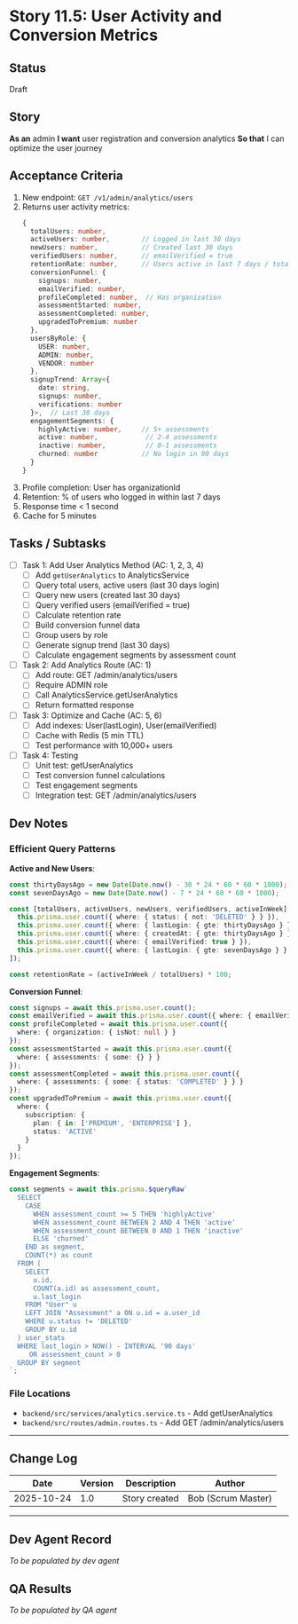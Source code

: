 # Story 11.5: User Activity and Conversion Metrics

## Status
Draft

## Story

**As an** admin
**I want** user registration and conversion analytics
**So that** I can optimize the user journey

## Acceptance Criteria

1. New endpoint: `GET /v1/admin/analytics/users`
2. Returns user activity metrics:
   ```typescript
   {
     totalUsers: number,
     activeUsers: number,        // Logged in last 30 days
     newUsers: number,           // Created last 30 days
     verifiedUsers: number,      // emailVerified = true
     retentionRate: number,      // Users active in last 7 days / total users
     conversionFunnel: {
       signups: number,
       emailVerified: number,
       profileCompleted: number,  // Has organization
       assessmentStarted: number,
       assessmentCompleted: number,
       upgradedToPremium: number
     },
     usersByRole: {
       USER: number,
       ADMIN: number,
       VENDOR: number
     },
     signupTrend: Array<{
       date: string,
       signups: number,
       verifications: number
     }>,  // Last 30 days
     engagementSegments: {
       highlyActive: number,     // 5+ assessments
       active: number,            // 2-4 assessments
       inactive: number,          // 0-1 assessments
       churned: number           // No login in 90 days
     }
   }
   ```
3. Profile completion: User has organizationId
4. Retention: % of users who logged in within last 7 days
5. Response time < 1 second
6. Cache for 5 minutes

## Tasks / Subtasks

- [ ] Task 1: Add User Analytics Method (AC: 1, 2, 3, 4)
  - [ ] Add `getUserAnalytics` to AnalyticsService
  - [ ] Query total users, active users (last 30 days login)
  - [ ] Query new users (created last 30 days)
  - [ ] Query verified users (emailVerified = true)
  - [ ] Calculate retention rate
  - [ ] Build conversion funnel data
  - [ ] Group users by role
  - [ ] Generate signup trend (last 30 days)
  - [ ] Calculate engagement segments by assessment count

- [ ] Task 2: Add Analytics Route (AC: 1)
  - [ ] Add route: GET /admin/analytics/users
  - [ ] Require ADMIN role
  - [ ] Call AnalyticsService.getUserAnalytics
  - [ ] Return formatted response

- [ ] Task 3: Optimize and Cache (AC: 5, 6)
  - [ ] Add indexes: User(lastLogin), User(emailVerified)
  - [ ] Cache with Redis (5 min TTL)
  - [ ] Test performance with 10,000+ users

- [ ] Task 4: Testing
  - [ ] Unit test: getUserAnalytics
  - [ ] Test conversion funnel calculations
  - [ ] Test engagement segments
  - [ ] Integration test: GET /admin/analytics/users

## Dev Notes

### Efficient Query Patterns

**Active and New Users**:
```typescript
const thirtyDaysAgo = new Date(Date.now() - 30 * 24 * 60 * 60 * 1000);
const sevenDaysAgo = new Date(Date.now() - 7 * 24 * 60 * 60 * 1000);

const [totalUsers, activeUsers, newUsers, verifiedUsers, activeInWeek] = await Promise.all([
  this.prisma.user.count({ where: { status: { not: 'DELETED' } } }),
  this.prisma.user.count({ where: { lastLogin: { gte: thirtyDaysAgo } } }),
  this.prisma.user.count({ where: { createdAt: { gte: thirtyDaysAgo } } }),
  this.prisma.user.count({ where: { emailVerified: true } }),
  this.prisma.user.count({ where: { lastLogin: { gte: sevenDaysAgo } } })
]);

const retentionRate = (activeInWeek / totalUsers) * 100;
```

**Conversion Funnel**:
```typescript
const signups = await this.prisma.user.count();
const emailVerified = await this.prisma.user.count({ where: { emailVerified: true } });
const profileCompleted = await this.prisma.user.count({
  where: { organization: { isNot: null } }
});
const assessmentStarted = await this.prisma.user.count({
  where: { assessments: { some: {} } }
});
const assessmentCompleted = await this.prisma.user.count({
  where: { assessments: { some: { status: 'COMPLETED' } } }
});
const upgradedToPremium = await this.prisma.user.count({
  where: {
    subscription: {
      plan: { in: ['PREMIUM', 'ENTERPRISE'] },
      status: 'ACTIVE'
    }
  }
});
```

**Engagement Segments**:
```typescript
const segments = await this.prisma.$queryRaw`
  SELECT
    CASE
      WHEN assessment_count >= 5 THEN 'highlyActive'
      WHEN assessment_count BETWEEN 2 AND 4 THEN 'active'
      WHEN assessment_count BETWEEN 0 AND 1 THEN 'inactive'
      ELSE 'churned'
    END as segment,
    COUNT(*) as count
  FROM (
    SELECT
      u.id,
      COUNT(a.id) as assessment_count,
      u.last_login
    FROM "User" u
    LEFT JOIN "Assessment" a ON u.id = a.user_id
    WHERE u.status != 'DELETED'
    GROUP BY u.id
  ) user_stats
  WHERE last_login > NOW() - INTERVAL '90 days'
     OR assessment_count > 0
  GROUP BY segment
`;
```

### File Locations
- `backend/src/services/analytics.service.ts` - Add getUserAnalytics
- `backend/src/routes/admin.routes.ts` - Add GET /admin/analytics/users

---

## Change Log
| Date | Version | Description | Author |
|------|---------|-------------|--------|
| 2025-10-24 | 1.0 | Story created | Bob (Scrum Master) |

---

## Dev Agent Record
_To be populated by dev agent_

## QA Results
_To be populated by QA agent_
